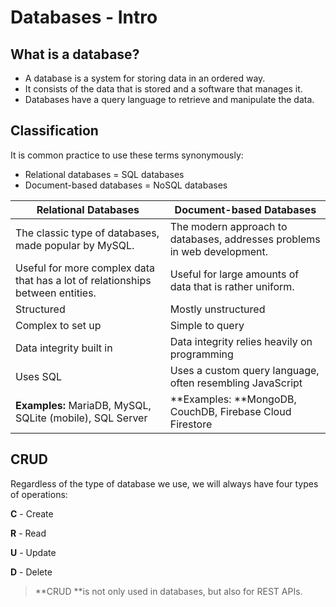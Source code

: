 # Databases - Intro

## What is a database?

- A database is a system for storing data in an ordered way.
- It consists of the data that is stored and a software that manages it.
- Databases have a query language to retrieve and manipulate the data.

## Classification

It is common practice to use these terms synonymously:

- Relational databases = SQL databases 
- Document-based databases = NoSQL databases

| **Relational Databases**                                     | **Document-based Databases**                                 |
| ------------------------------------------------------------ | ------------------------------------------------------------ |
| The classic type of databases, made popular by MySQL.        | The modern approach to databases, addresses problems in web development. |
| Useful for more complex data that has a lot of relationships between entities. | Useful for large amounts of data that is rather uniform.     |
| Structured                                                   | Mostly unstructured                                          |
| Complex to set up                                            | Simple to query                                              |
| Data integrity built in                                      | Data integrity relies heavily on programming                 |
| Uses SQL                                                     | Uses a custom query language, often resembling JavaScript    |
| **Examples:** MariaDB, MySQL, SQLite (mobile), SQL Server    | **Examples: **MongoDB, CouchDB, Firebase Cloud Firestore     |

## CRUD

Regardless of the type of database we use, we will always have four types of operations: 

**C** - Create

**R​** - Read

**U​** - Update

**D** - Delete

> **CRUD **is not only used in databases, but also for REST APIs.

